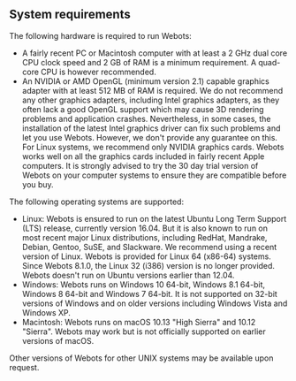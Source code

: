 ## System requirements

The following hardware is required to run Webots:

- A fairly recent PC or Macintosh computer with at least a 2 GHz dual core CPU clock speed and 2 GB of RAM is a minimum requirement.
A quad-core CPU is however recommended.
- An NVIDIA or AMD OpenGL (minimum version 2.1) capable graphics adapter with at least 512 MB of RAM is required.
We do not recommend any other graphics adapters, including Intel graphics adapters, as they often lack a good OpenGL support which may cause 3D rendering problems and application crashes.
Nevertheless, in some cases, the installation of the latest Intel graphics driver can fix such problems and let you use Webots.
However, we don't provide any guarantee on this.
For Linux systems, we recommend only NVIDIA graphics cards.
Webots works well on all the graphics cards included in fairly recent Apple computers.
It is strongly advised to try the 30 day trial version of Webots on your computer systems to ensure they are compatible before you buy.

The following operating systems are supported:

- Linux: Webots is ensured to run on the latest Ubuntu Long Term Support (LTS) release, currently version 16.04.
But it is also known to run on most recent major Linux distributions, including RedHat, Mandrake, Debian, Gentoo, SuSE, and Slackware.
We recommend using a recent version of Linux.
Webots is provided for Linux 64 (x86-64) systems.
Since Webots 8.1.0, the Linux 32 (i386) version is no longer provided.
Webots doesn't run on Ubuntu versions earlier than 12.04.
- Windows: Webots runs on Windows 10 64-bit, Windows 8.1 64-bit, Windows 8 64-bit and Windows 7 64-bit.
It is not supported on 32-bit versions of Windows and on older versions including Windows Vista and Windows XP.
- Macintosh: Webots runs on macOS 10.13 "High Sierra" and 10.12 "Sierra".
Webots may work but is not officially supported on earlier versions of macOS.

Other versions of Webots for other UNIX systems may be available upon request.
